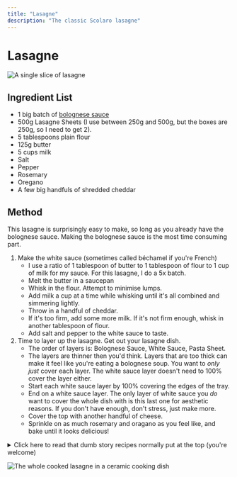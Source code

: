 ```yaml
---
title: "Lasagne"
description: "The classic Scolaro lasagne"
---
```


# Lasagne

![A single slice of lasagne](/images/recipes/lasagne_2.jpg)

## Ingredient List

- 1 big batch of [bolognese sauce](https://johnscolaro.xyz/recipes/bolognese-sauce)
- 500g Lasagne Sheets (I use between 250g and 500g, but the boxes are 250g, so I need to get 2).
- 5 tablespoons plain flour
- 125g butter
- 5 cups milk
- Salt
- Pepper
- Rosemary
- Oregano
- A few big handfuls of shredded cheddar

## Method

This lasagne is surprisingly easy to make, so long as you already have the bolognese sauce. Making the bolognese sauce is the most time consuming part.

1. Make the white sauce (sometimes called béchamel if you're French)
   - I use a ratio of 1 tablespoon of butter to 1 tablespoon of flour to 1 cup of milk for my sauce. For this lasagne, I do a 5x batch.
   - Melt the butter in a saucepan
   - Whisk in the flour. Attempt to minimise lumps.
   - Add milk a cup at a time while whisking until it's all combined and simmering lightly.
   - Throw in a handful of cheddar.
   - If it's too firm, add some more milk. If it's not firm enough, whisk in another tablespoon of flour.
   - Add salt and pepper to the white sauce to taste.
2. Time to layer up the lasagne. Get out your lasagne dish.
   - The order of layers is: Bolognese Sauce, White Sauce, Pasta Sheet.
   - The layers are thinner then you'd think. Layers that are too thick can make it feel like you're eating a bolognese soup. You want to _only just_ cover each layer. The white sauce layer doesn't need to 100% cover the layer either.
   - Start each white sauce layer by 100% covering the edges of the tray.
   - End on a white sauce layer. The only layer of white sauce you _do_ want to cover the whole dish with is this last one for aesthetic reasons. If you don't have enough, don't stress, just make more.
   - Cover the top with another handful of cheese.
   - Sprinkle on as much rosemary and oragano as you feel like, and bake until it looks delicious!

<details>
<summary>
Click here to read that dumb story recipes normally put at the top (you're welcome)
</summary>

My Dad is the king of lasagne. I have probably eaten almost a hundred of these over my lifetime and it never disappoints. This lasagne has started fights between my sisters and I, because they'd always eat the corner and edge slices first, leaving only middle lasagne (the burnt edges were everyones favourite part). Every family Christmas, the extended family would request that our family bring the "Christmas Lasagne". This dish featured heavily in my upbringing, and still does to this day. If you make it, take a picture and let me know! 😊

</details>

![The whole cooked lasagne in a ceramic cooking dish](/images/recipes/lasagne_1.jpg)
